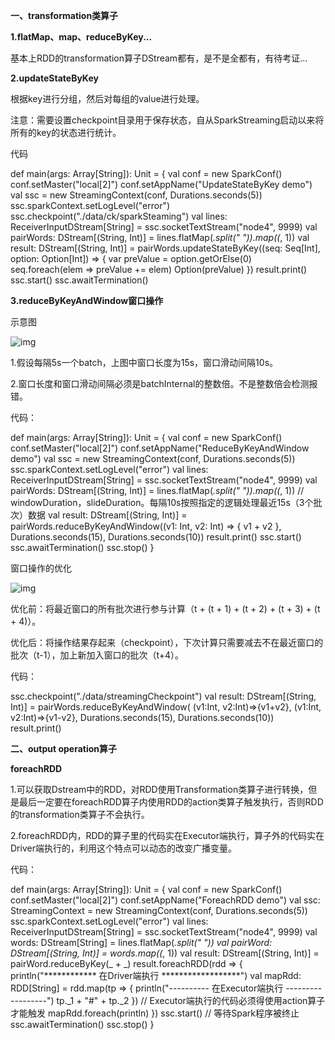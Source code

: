 **一、transformation类算子**

**1.flatMap、map、reduceByKey...**

基本上RDD的transformation算子DStream都有，是不是全都有，有待考证...

**2.updateStateByKey**

根据key进行分组，然后对每组的value进行处理。

注意：需要设置checkpoint目录用于保存状态，自从SparkStreaming启动以来将所有的key的状态进行统计。

代码

def main(args: Array[String]): Unit = {  val conf = new SparkConf()  conf.setMaster("local[2]")  conf.setAppName("UpdateStateByKey demo")   val ssc = new StreamingContext(conf, Durations.seconds(5))  ssc.sparkContext.setLogLevel("error")  ssc.checkpoint("./data/ck/sparkSteaming")   val lines: ReceiverInputDStream[String] = ssc.socketTextStream("node4", 9999)   val pairWords: DStream[(String, Int)] = lines.flatMap(_.split(" ")).map((_, 1))   val result: DStream[(String, Int)] = pairWords.updateStateByKey((seq: Seq[Int], option: Option[Int]) => {    var preValue = option.getOrElse(0)    seq.foreach(elem => preValue += elem)    Option(preValue)  })  result.print()   ssc.start()  ssc.awaitTermination() 

**3.reduceByKeyAndWindow窗口操作**

示意图

![img](E:\Download\YoudaoNote\yangyh11@163.com\19c7dbc7ff664abcbe30357ee1fd77bb\clipboard.png)

1.假设每隔5s一个batch，上图中窗口长度为15s，窗口滑动间隔10s。

2.窗口长度和窗口滑动间隔必须是batchInternal的整数倍。不是整数倍会检测报错。

代码：

def main(args: Array[String]): Unit = {  val conf = new SparkConf()  conf.setMaster("local[2]")  conf.setAppName("ReduceByKeyAndWindow demo")   val ssc = new StreamingContext(conf, Durations.seconds(5))  ssc.sparkContext.setLogLevel("error")   val lines: ReceiverInputDStream[String] = ssc.socketTextStream("node4", 9999)   val pairWords: DStream[(String, Int)] = lines.flatMap(_.split(" ")).map((_, 1))   // windowDuration，slideDuration。每隔10s按照指定的逻辑处理最近15s（3个批次）数据  val result: DStream[(String, Int)] = pairWords.reduceByKeyAndWindow((v1: Int, v2: Int) => {    v1 + v2  }, Durations.seconds(15), Durations.seconds(10))   result.print()   ssc.start()  ssc.awaitTermination()  ssc.stop() } 

窗口操作的优化

![img](E:\Download\YoudaoNote\yangyh11@163.com\2253671150bb4cbaa325b8ec16635702\clipboard.png)

优化前：将最近窗口的所有批次进行参与计算（t + (t + 1) + (t + 2) + (t + 3) + (t + 4)）。

优化后：将操作结果存起来（checkpoint），下次计算只需要减去不在最近窗口的批次（t-1），加上新加入窗口的批次（t+4）。

代码：

ssc.checkpoint("./data/streamingCheckpoint") val result: DStream[(String, Int)] = pairWords.reduceByKeyAndWindow(  (v1:Int, v2:Int)=>{v1+v2},  (v1:Int, v2:Int)=>{v1-v2},  Durations.seconds(15),  Durations.seconds(10)) result.print() 

**二、output operation算子**

**foreachRDD**

1.可以获取Dstream中的RDD，对RDD使用Transformation类算子进行转换，但是最后一定要在foreachRDD算子内使用RDD的action类算子触发执行，否则RDD的transformation类算子不会执行。

2.foreachRDD内，RDD的算子里的代码实在Executor端执行，算子外的代码实在Driver端执行的，利用这个特点可以动态的改变广播变量。

代码：

def main(args: Array[String]): Unit = {   val conf = new SparkConf()  conf.setMaster("local[2]")  conf.setAppName("ForeachRDD demo")   val ssc: StreamingContext = new StreamingContext(conf, Durations.seconds(5))  ssc.sparkContext.setLogLevel("error")   val lines: ReceiverInputDStream[String] = ssc.socketTextStream("node4", 9999)   val words: DStream[String] = lines.flatMap(_.split(" "))   val pairWord: DStream[(String, Int)] = words.map((_, 1))   val result: DStream[(String, Int)] = pairWord.reduceByKey(_ + _)   result.foreachRDD(rdd => {    println("************  在Driver端执行 ******************")     val mapRdd: RDD[String] = rdd.map(tp => {      println("----------  在Executor端执行 ------------------")      tp._1 + "#" + tp._2    })    // Executor端执行的代码必须得使用action算子才能触发    mapRdd.foreach(println)  })   ssc.start()  // 等待Spark程序被终止  ssc.awaitTermination()  ssc.stop() } 